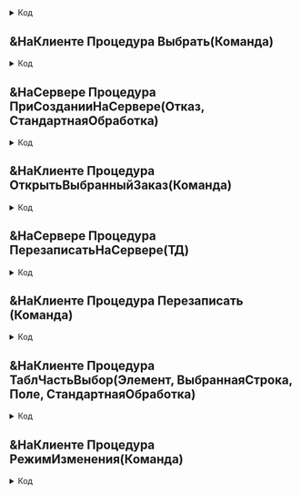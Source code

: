 
##
<details>
  <summary>
    Код  </summary>


</details>

## &НаКлиенте Процедура Выбрать(Команда)    


 <details>
   <summary>
 Код  </summary>
   
	ТД=ТекущийЭлемент.ТекущиеДанные;
	Результат = Новый Структура;                                                          
	Результат.Вставить("Оборудование", 					ТД.НазваниеОборудования); 
	Результат.Вставить("ВидОперации", 					ТД.ВидОперации); 
	Результат.Вставить("НомерЭтапа", 					ТД.НомерЭтапа);                 
	Результат.Вставить("НомерОперации", 				ТД.НомерОперации);
	Результат.Вставить("ЗатратыВремениНаОперацию", 		ТД.ЗатратыВремениНаОперацию);
	Результат.Вставить("ВремяВыполненияЗаказаМинут", 	ТД.ВремяВыполненияЗаказаМинут);
	Результат.Вставить("РасчетноеВремяЗапуска", 		ТД.РасчетноеВремяЗапуска);
	Результат.Вставить("РасчетноеВремяОкончанияЭтапа", 	ТД.РасчетноеВремяОкончанияЭтапа);
	Результат.Вставить("Материал1", 					ТД.Материал1);
	Результат.Вставить("Материал2", 					ТД.Материал2);
	Результат.Вставить("Материал3", 					ТД.Материал3);
	Результат.Вставить("Материал4", 					ТД.Материал4);
	Результат.Вставить("Материал5", 					ТД.Материал5);   
	Результат.Вставить("ВыбранныйБарабан", 				ТД.ВыбранныйБарабан);
	Результат.Вставить("IDZak", ЭтаФорма.IDZak);   
	Результат.Вставить("Сечение",ТД.Сечение);
	//+06.03.2023 Яковлев А.
	Если 	Строка(ТД.НазваниеОборудования) = "Экструзионная линия № 001 ХМ 90/25" 
		или Строка(ТД.НазваниеОборудования) = "Экструзионная линия № 009 ХМ 70/25" Тогда
		//70 или 90 пресс, расчеты производятся в отдельной форме
		Результат.Вставить("НомерСчета",ЭтотОбъект.НомерСчета);
		Результат.Вставить("ПлюсовойКабель",ТД.ПлюсовойКабель);   
		Результат.Вставить("Фио",ЭтаФорма.Фио);
		Результат.Вставить("НомерОперации",ТД.НомерОперации);         
		Результат.Вставить("ГрупповойРезерв",ЭтаФорма.ГрупповойРезерв); 
		Результат.Вставить("СсылкаНаЗаказ",ЭтаФорма.СсылкаНаЗаказ); 
		
		Форма = ПолучитьФорму("Документ.Выработка.Форма.Пресс70или90", Результат);    	
		РезФормы=Форма.ОткрытьМодально();	
		Если не РезФормы=неопределено тогда
			Если РезФормы.Свойство("ОбщееКолвоКМ") тогда
				Результат.Вставить("ОбщееКолвоКМ",							РезФормы.ОбщееКолвоКМ);
				Результат.Вставить("Цена",									РезФормы.Цена); 
				Результат.Вставить("Разряд",								РезФормы.Разряд);
				Результат.Вставить("КоэфСмены",								РезФормы.КоэфСмены);
				Результат.Вставить("РасценкаЗаСменуПластиката",				РезФормы.РасценкаЗаСменуПластиката);
				
				Результат.Вставить("ГрупповойРезерв",						РезФормы.ГрупповойРезерв);         
				Результат.Вставить("РасценкаЗаСменуЦвета",					РезФормы.РасценкаЗаСменуЦвета);         
				Результат.Вставить("РасценкаЗаСменуИнструмента",			РезФормы.РасценкаЗаСменуИнструмента);         
				Результат.Вставить("КоэффициентЗагруженностиОборудования",	РезФормы.КоэфЗагрОб);
			КонецЕсли;   
		иначе
			Результат=Неопределено;
 		КонецЕсли;
  	КонецЕсли;
	
	Закрыть(Результат);

</details>

## &НаСервере Процедура ПриСозданииНаСервере(Отказ, СтандартнаяОбработка)      

 <details>
   <summary>
 Код  </summary>


	Если Параметры.Свойство("СсылкаНаЗаказ") тогда
		ЭтаФорма.СсылкаНаЗаказ = Параметры.СсылкаНаЗаказ;
	КонецЕсли;
		
	//Для определения номера операции
	Волочение	  								=0;
	ВолочениеМультивайер                        =0;
	СкруткаТПЖ                                  =0;
	СкруткаСтренги                              =0;               
	ОбщаяСкрутка               	                =0;
	ОбщаяСкрутка6кВ                             =0;
	Заполнение                                  =0;
	ОболочкаПлоский                             =0;
	ОболочкаКруглый                             =0;
	Изоляция                                    =0;
	Изоляция3слоя                               =0;
	ОбмоткаАлюмофлексом                         =0;
	Обмотка1Слой                                =0;
	Обмотка2Слоя                                =0;
	ОбмоткаБроней                               =0;
	ОбмоткаПроволочнойБронёй                    =0;
	ОбмоткаПроволочнымЭкраном                   =0;
	ЗаполнениеИОболочка                         =0; 
	ОболочкаШлангом								=0;
	ОболочкаПлоскийШлангом						=0;
	Если НомерСчета="" тогда                           
		//+10.04.2024
		НомерСчета=СсылкаНаЗаказ.НомерСчета;		
		//-10.04.2024
		Если Параметры.Свойство("ГрупповойРезерв") тогда
			ГрупповойРезерв=Параметры.ГрупповойРезерв;	
		Иначе
			ГрупповойРезерв=Ложь;
		КонецЕсли;                   
		Если параметры.Свойство("Фио") тогда
			фио=Параметры.Фио;	                 
			этаФорма.Фио=Фио;                   
		КонецЕсли;
	КонецЕсли;
	ЭтаФорма.НомерСчета=НомерСчета;
		
	Элементы.ТаблЧастьПлюсовойКабель.Видимость = СсылкаНаЗаказ.ПлюсовойКабель; 
	Для каждого Этап из СсылкаНаЗаказ.ЭтапыИОборудование цикл		
		НовСтр=ЭтаФорма.ТаблЧасть.Добавить();    
		ЗаполнитьЗначенияСвойств(НовСтр,Этап);
	      
		//Определяем плюсовое/основное сечение
		
		Перечис_Плюс = Перечисления.ОсновнойПлюсовойСуммарный;
		Если Этап.ВидОперации = Перечисления.ВидОперации.Изоляция тогда
			Если Этап.ПлюсовойКабель = Перечис_Плюс.ПустаяСсылка() или Этап.ПлюсовойКабель = Перечис_Плюс.Основной тогда
				НовСтр.Сечение="1х"+Строка(СсылкаНаЗаказ.Сечение);						
			ИначеЕсли Этап.ПлюсовойКабель=Перечис_Плюс.Плюсовой тогда
				НовСтр.Сечение="1х"+Строка(СсылкаНаЗаказ.СечениеПлюсовой);						
			КонецЕсли;
		иначе                                             
			НовСтр.Сечение = СсылкаНаЗаказ.МаркаЗаказаИзЕРП;		
		КонецЕсли;  			
		Если Этап.ПлюсовойКабель = Перечис_Плюс.Плюсовой Тогда
			НовСтр.ДиаметрПроволоки=СсылкаНаЗаказ.ДиаметрПроволокиПлюсовой;
			НовСтр.ДиаметрПроволокиДляПотребностиВМеталле=СсылкаНаЗаказ.ДиаметрПроволокиДляПотребностиВМеталлеПлюсовой;	
		Иначе
			НовСтр.ДиаметрПроволоки=СсылкаНаЗаказ.ДиаметрПроволоки;
			НовСтр.ДиаметрПроволокиДляПотребностиВМеталле=СсылкаНаЗаказ.ДиаметрПроволокиДляПотребностиВМеталле;	
		КонецЕсли;
		ЭтаФорма.IDZak= СсылкаНаЗаказ.IDZak;
		//ЭтаФорма.СсылкаНаЗаказ = Этап.ссылка; Потом переделать под этот вариант!!!!!!!!
		#Область НомерОперации				
		Если Этап.ВидОперации=Перечисления.ВидОперации.ВолочениеМультивайер тогда
			ВолочениеМультивайер=ВолочениеМультивайер+1;
			НовСтр.НомерОперации = ВолочениеМультивайер;
		ИначеЕсли Этап.ВидОперации=Перечисления.ВидОперации.Волочение			
			тогда	       
			Волочение=Волочение+1;
			НовСтр.НомерОперации = Волочение;
		ИначеЕсли Этап.ВидОперации=Перечисления.ВидОперации.СкруткаТПЖ 		
			тогда		
			СкруткаТПЖ=СкруткаТПЖ+1;			
			НовСтр.НомерОперации = СкруткаТПЖ;
		ИначеЕсли Этап.ВидОперации=Перечисления.ВидОперации.СкруткаСтренги 	
			тогда         
			СкруткаСтренги=СкруткаСтренги+1; 
			НовСтр.НомерОперации = СкруткаСтренги;
		ИначеЕсли Этап.ВидОперации=Перечисления.ВидОперации.ОбщаяСкрутка      
			тогда            
			ОбщаяСкрутка=ОбщаяСкрутка+1;         
			НовСтр.НомерОперации = ОбщаяСкрутка;
		ИначеЕсли Этап.ВидОперации=Перечисления.ВидОперации.ОбщаяСкрутка6кВ     
			тогда          
			ОбщаяСкрутка6кВ=ОбщаяСкрутка6кВ+1;
			НовСтр.НомерОперации = ОбщаяСкрутка6кВ;
		ИначеЕсли Этап.ВидОперации=Перечисления.ВидОперации.ОбмоткаАлюмофлексом  
			тогда        
			ОбмоткаАлюмофлексом=ОбмоткаАлюмофлексом+1;
			НовСтр.НомерОперации = ОбмоткаАлюмофлексом;
		ИначеЕсли Этап.ВидОперации=Перечисления.ВидОперации.Обмотка1Слой        
			тогда     
			Обмотка1Слой=Обмотка1Слой+1;              
			НовСтр.НомерОперации = Обмотка1Слой;
		ИначеЕсли Этап.ВидОперации=Перечисления.ВидОперации.Обмотка2Слоя        
			тогда      
			Обмотка2Слоя=Обмотка2Слоя+1;
			НовСтр.НомерОперации = Обмотка2Слоя;
		ИначеЕсли Этап.ВидОперации=Перечисления.ВидОперации.ОбмоткаБроней        
			тогда       
			ОбмоткаБроней=ОбмоткаБроней+1;
			НовСтр.НомерОперации = ОбмоткаБроней;
		ИначеЕсли Этап.ВидОперации=Перечисления.ВидОперации.ОбмоткаПроволочнойБронёй 
			тогда      
			ОбмоткаПроволочнойБронёй=ОбмоткаПроволочнойБронёй+1;
			НовСтр.НомерОперации = ОбмоткаПроволочнойБронёй;
		ИначеЕсли Этап.ВидОперации=Перечисления.ВидОперации.ОбмоткаПроволочнымЭкраном	
			тогда	   
			ОбмоткаПроволочнымЭкраном=ОбмоткаПроволочнымЭкраном+1;
			НовСтр.НомерОперации = ОбмоткаПроволочнымЭкраном;
		ИначеЕсли Этап.ВидОперации=Перечисления.ВидОперации.Изоляция                
			тогда      
			Изоляция =Изоляция+1;                 
			НовСтр.НомерОперации = Изоляция; 
		ИначеЕсли Этап.ВидОперации=Перечисления.ВидОперации.Изоляция3слоя                
			тогда      
			Изоляция3слоя =Изоляция3слоя+1;                 
			НовСтр.НомерОперации = Изоляция3слоя; 	
		ИначеЕсли Этап.ВидОперации=Перечисления.ВидОперации.ОболочкаКруглый        
			тогда      
			ОболочкаКруглый=ОболочкаКруглый+1;    
			НовСтр.НомерОперации = ОболочкаКруглый;
		ИначеЕсли Этап.ВидОперации=Перечисления.ВидОперации.ОболочкаПлоский        
			тогда     
			ОболочкаПлоский=ОболочкаПлоский+1;        
			НовСтр.НомерОперации = ОболочкаПлоский;
		ИначеЕсли Этап.ВидОперации=Перечисления.ВидОперации.Заполнение             
			тогда      
			Заполнение=Заполнение+1;	  
			НовСтр.НомерОперации = Заполнение;
		ИначеЕсли Этап.ВидОперации=Перечисления.ВидОперации.ЗаполнениеИОболочка	
			тогда		
			ЗаполнениеИОболочка=ЗаполнениеИОболочка+1;							
			НовСтр.НомерОперации = ЗаполнениеИОболочка; 
		ИначеЕсли Этап.ВидОперации=Перечисления.ВидОперации.ОболочкаШлангом             
			тогда      
			ОболочкаШлангом=ОболочкаШлангом+1;	  
			НовСтр.НомерОперации = ОболочкаШлангом;
		ИначеЕсли Этап.ВидОперации=Перечисления.ВидОперации.ОболочкаПлоскийШлангом             
			тогда      
			ОболочкаПлоскийШлангом=ОболочкаПлоскийШлангом+1;	  
			НовСтр.НомерОперации = ОболочкаПлоскийШлангом;
		КонецЕсли;		 	
		#КонецОбласти				
		
		//Определяем пустое время
		Запрос = Новый Запрос;
		Запрос.Текст = 
		"ВЫБРАТЬ
		|	ЗВП_ДопОперацииНаЭтапах.ЗатратыВремениНаОперацию КАК ЗатратыВремениНаОперацию,
		|	ЗВП_ДопОперацииНаЭтапах.Ссылка КАК Ссылка,
		|	ЗВП_ДопОперацииНаЭтапах.НаименованиеОперации КАК НаименованиеОперации,
		|	ЗВП_ДопОперацииНаЭтапах.Плюсовой КАК Плюсовой
		|ИЗ
		|	Документ.ЗаказыВПроизводство.ДополнительныеОперацииНаЭтапах КАК ЗВП_ДопОперацииНаЭтапах
		|ГДЕ
		|	ЗВП_ДопОперацииНаЭтапах.НомерЭтапа = &НомерЭтапа
		|	И ЗВП_ДопОперацииНаЭтапах.НазваниеОборудования = &НазваниеОборудования
		|	И ЗВП_ДопОперацииНаЭтапах.ВидОперации = &ВидОперации
		|	И ЗВП_ДопОперацииНаЭтапах.Ссылка = &СсылкаНаЗаказ";
		
		
		
		Запрос.УстановитьПараметр("НомерЭтапа",НовСтр.НомерЭтапа);
		Запрос.УстановитьПараметр("НазваниеОборудования", 	НовСтр.НазваниеОборудования);
		Запрос.УстановитьПараметр("ВидОперации", НовСтр.ВидОперации);
		Запрос.УстановитьПараметр("СсылкаНаЗаказ", СсылкаНаЗаказ);   
		
		Если НовСтр.ПлюсовойКабель="Плюсовой" тогда
			ПлюсовойКабель=Перечис_Плюс.Плюсовой;    
			Запрос.УстановитьПараметр("НомерЭтапа",НовСтр.НомерСтроки);
		ИначеЕсли НовСтр.ПлюсовойКабель="Основной" тогда
			ПлюсовойКабель=Перечис_Плюс.Основной;
			Запрос.УстановитьПараметр("НомерЭтапа", НовСтр.НомерСтроки);
		ИначеЕсли НовСтр.ПлюсовойКабель="Суммарный" тогда
			ПлюсовойКабель=Перечис_Плюс.Суммарный;
			Запрос.УстановитьПараметр("НомерЭтапа", НовСтр.НомерСтроки);
		ИначеЕсли НовСтр.ПлюсовойКабель="р_Вспомогательный" тогда
			ПлюсовойКабель=Перечис_Плюс.Спомогательный;
			Запрос.УстановитьПараметр("НомерЭтапа", НовСтр.НомерСтроки);
		ИначеЕсли НовСтр.ПлюсовойКабель="" тогда
			ПлюсовойКабель=Перечис_Плюс.ПустаяСсылка();
		КонецЕсли;                  
		
		ВДЗ = Запрос.Выполнить().Выбрать();	  
		
		Пока ВДЗ.Следующий() Цикл
			Если ВДЗ.НаименованиеОперации.Пустая() и ВДЗ.Плюсовой=ПлюсовойКабель  
				Тогда					
				НовСтр.ЗатратыВРемениНаОперацию=ВДЗ.ЗатратыВремениНаОперацию;					
			КонецЕсли;
		КонецЦикла;
	КонецЦикла;	
	
	
	
	
	

</details>

## &НаКлиенте Процедура ОткрытьВыбранныйЗаказ(Команда)
<details>
    <summary> 
 Код  </summary>


	ТекДанные= новый структура;            
	ТекДанные.Вставить("Оборудование",ТекущийЭлемент.ТекущиеДанные.НазваниеОборудования);
	ТекДанные.Вставить("Материал1",ТекущийЭлемент.ТекущиеДанные.Материал1);
	ТекДанные.Вставить("НомерСчета",НомерСчета);
	ТекДанные.Вставить("ВидОперации",ТекущийЭлемент.ТекущиеДанные.ВидОперации);
	ТекДанные.Вставить("НомерСтроки", ТекущийЭлемент.ТекущиеДанные.НомерСтроки);
	
	
	
	
	
	
	ФормаПараметр = Новый Структура("Ключ",СсылкаНаЗаказ);
	Форма = ПолучитьФорму("Документ.ЗаказыВПроизводство.Форма.ФормаДокумента", ФормаПараметр).ОткрытьМодально();

</details>

## &НаСервере Процедура ПерезаписатьНаСервере(ТД)

 <details>
   <summary>
 Код  </summary>


	////////Перезапись/////////
	Счетчик=0;
	Запрос = Новый Запрос;
	Запрос.Текст = 
	"ВЫБРАТЬ
	|	ЗВП_Этапы.ВидОперации КАК ВидОперации,
	|	ЗВП_Этапы.Ссылка.НомерСчета КАК НомерСчета,
	|	ЗВП_Этапы.НазваниеОборудования КАК Оборудование,
	|	ЗВП_Этапы.НомерЭтапа КАК НомерЭтапа,
	|	ЗВП_Этапы.ВремяВыполненияЗаказаМинут КАК ВремяВыполненияЗаказаМинут,
	|	ЗВП_Этапы.Ссылка КАК Ссылка
	|ИЗ
	|	Документ.ЗаказыВПроизводство.ЭтапыИОборудование КАК ЗВП_Этапы
	|ГДЕ
	|	ЗВП_Этапы.Ссылка = &СсылкаНаЗаказ
	|	И ЗВП_Этапы.ВидОперации = &ВидОперации";
	
	Запрос.УстановитьПараметр("СсылкаНаЗаказ", СсылкаНаЗаказ);
	Запрос.УстановитьПараметр("ВидОперации", ТД.ВидОперации);
	РезультатЗапроса = Запрос.Выполнить();  
	ВДЗ = РезультатЗапроса.Выбрать();
	Пока ВДЗ.Следующий() Цикл
		Док=ВДЗ.Ссылка.ПолучитьОбъект(); 
		Для каждого Строка Из Док.ЭтапыИОборудование Цикл    
			Если Строка.ВидОперации=ТД.ВидОперации тогда
				Счетчик=Счетчик+1;
				Если Счетчик=ТД.НомерОперации тогда   
					ЗаполнитьЗначенияСвойств(Строка,ТД);
					Строка.НазваниеОборудования= 	Справочники.НоменклатураОборудований.НайтиПоНаименованию(ТД.Оборудование);
					//////Строка.Материал1= 		        ТД.Материал1;		
					//////Строка.Материал2= 		        ТД.Материал2;		
					//////Строка.Материал3= 		        ТД.Материал3;		
					//////Строка.Материал4= 		        ТД.Материал4;		
					//////Строка.Материал5= 		        ТД.Материал5;		
					Док.ДиаметрПроволоки=			Строка(ТД.ДиаметрПроволоки);
				КонецЕсли;
			КонецЕсли;
		КонецЦикла; 
		Док.н_ПринудительныйПересчет=Истина;
		Док.Записать();
	КонецЦикла;

</details>

## &НаКлиенте Процедура Перезаписать (Команда)                        
 <details>
    <summary> 
 Код  </summary>


	ТД = ТекущийЭлемент.ТекущиеДанные;
	ТекДанные= новый структура;           	
	ТекДанные.Вставить("НомерОперации", ТД.НомерОперации);
	ТекДанные.Вставить("Оборудование",	ТД.НазваниеОборудования);
	ТекДанные.Вставить("Материал1",		ТД.Материал1);
	ТекДанные.Вставить("Материал2",		ТД.Материал2);
	ТекДанные.Вставить("Материал3",		ТД.Материал3);
	ТекДанные.Вставить("Материал4",		ТД.Материал4);
	ТекДанные.Вставить("Материал5",		ТД.Материал5);
	ТекДанные.Вставить("ДиаметрПроволоки",	ТД.ДиаметрПроволоки);
	ТекДанные.Вставить("ВидОперации",		ТД.ВидОперации);
	
	ПерезаписатьНаСервере(ТекДанные); 
	ТаблЧасть.Очистить();       	
	ПриСозданииНаСервере(Ложь,Истина);

</details>

## &НаКлиенте Процедура ТаблЧастьВыбор(Элемент, ВыбраннаяСтрока, Поле, СтандартнаяОбработка)
<details>
    <summary> 
 Код  </summary>


	Если Элементы.ТаблЧастьРежимИзменения.Пометка тогда
	Иначе
		ТД=ТекущийЭлемент.ТекущиеДанные;
		Результат = Новый Структура;                                                          
		Результат.Вставить("Оборудование", 					ТД.НазваниеОборудования); 
		Результат.Вставить("ВидОперации", 					ТД.ВидОперации); 
		Результат.Вставить("НомерЭтапа", 					ТД.НомерЭтапа);                 
		Результат.Вставить("НомерОперации", 				ТД.НомерОперации);
		Результат.Вставить("ЗатратыВремениНаОперацию", 		ТД.ЗатратыВремениНаОперацию);
		Результат.Вставить("ВремяВыполненияЗаказаМинут", 	ТД.ВремяВыполненияЗаказаМинут);
		Результат.Вставить("РасчетноеВремяЗапуска", 		ТД.РасчетноеВремяЗапуска);
		Результат.Вставить("РасчетноеВремяОкончанияЭтапа", 	ТД.РасчетноеВремяОкончанияЭтапа);
		Результат.Вставить("Материал1", 					ТД.Материал1);
		Результат.Вставить("Материал2", 					ТД.Материал2);
		Результат.Вставить("Материал3", 					ТД.Материал3);
		Результат.Вставить("Материал4", 					ТД.Материал4);
		Результат.Вставить("Материал5", 					ТД.Материал5);   
		Результат.Вставить("ВыбранныйБарабан", 				ТД.ВыбранныйБарабан);
		Результат.Вставить("IDZak", ЭтаФорма.IDZak);   
		Результат.Вставить("Сечение",ТД.Сечение);
		//+06.03.2023 Яковлев А.
		Если 	Строка(ТД.НазваниеОборудования) = "Экструзионная линия № 001 ХМ 90/25" 
			или Строка(ТД.НазваниеОборудования) = "Экструзионная линия № 009 ХМ 70/25" Тогда
			//70 или 90 пресс, расчеты производятся в отдельной форме
			Результат.Вставить("НомерСчета",ЭтотОбъект.НомерСчета);
			Результат.Вставить("ПлюсовойКабель",ТД.ПлюсовойКабель);   
			Результат.Вставить("Фио",ЭтаФорма.Фио);
			Результат.Вставить("НомерОперации",ТД.НомерОперации);         
			Результат.Вставить("ГрупповойРезерв",ЭтаФорма.ГрупповойРезерв); 
			Результат.Вставить("СсылкаНаЗаказ",ЭтаФорма.СсылкаНаЗаказ); 
			
			Форма = ПолучитьФорму("Документ.Выработка.Форма.Пресс70или90", Результат);    	
			РезФормы=Форма.ОткрытьМодально();	
			Если не РезФормы=неопределено тогда
				Если РезФормы.Свойство("ОбщееКолвоКМ") тогда
					Результат.Вставить("ОбщееКолвоКМ",							РезФормы.ОбщееКолвоКМ);
					Результат.Вставить("Цена",									РезФормы.Цена); 
					Результат.Вставить("Разряд",								РезФормы.Разряд);
					Результат.Вставить("КоэфСмены",								РезФормы.КоэфСмены);
					Результат.Вставить("РасценкаЗаСменуПластиката",				РезФормы.РасценкаЗаСменуПластиката);
					
					Результат.Вставить("ГрупповойРезерв",						РезФормы.ГрупповойРезерв);         
					Результат.Вставить("РасценкаЗаСменуЦвета",					РезФормы.РасценкаЗаСменуЦвета);         
					Результат.Вставить("РасценкаЗаСменуИнструмента",			РезФормы.РасценкаЗаСменуИнструмента);         
					Результат.Вставить("КоэффициентЗагруженностиОборудования",	РезФормы.КоэфЗагрОб);
				КонецЕсли;   
			иначе
				Результат=Неопределено;
			КонецЕсли;
		КонецЕсли;
		
		Закрыть(Результат);   
		
	КонецЕсли;
	

</details>

## &НаКлиенте Процедура РежимИзменения(Команда)   
<details>
    <summary> 
 Код  </summary>


	Элементы.ТаблЧастьРежимИзменения.Пометка = не Элементы.ТаблЧастьРежимИзменения.Пометка;
	Элементы.ПерезаписатьПараметрыВЗаказ.Видимость = Элементы.ТаблЧастьРежимИзменения.Пометка;  
	Если Элементы.ТаблЧастьРежимИзменения.Пометка тогда 
		Элементы.ТаблЧастьРежимИзменения.Заголовок = "Выключить режим изменения заказа";
	Иначе                                           
		Элементы.ТаблЧастьРежимИзменения.Заголовок = "Включить режим изменения заказа";
	КонецЕсли;

</details>
